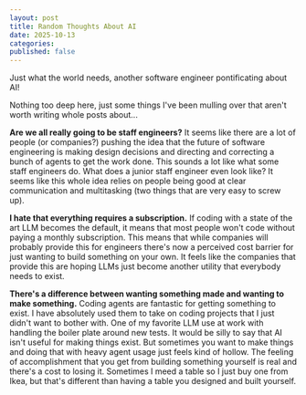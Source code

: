 ```yaml
---
layout: post
title: Random Thoughts About AI
date: 2025-10-13
categories: 
published: false
---
```


Just what the world needs, another software engineer pontificating about AI!

Nothing too deep here, just some things I've been mulling over that aren't worth writing whole posts about...

**Are we all really going to be staff engineers?** It seems like there are a lot of people (or companies?) pushing the idea that the future of software engineering is making design decisions and directing and correcting a bunch of agents to get the work done. This sounds a lot like what some staff engineers do. What does a junior staff engineer even look like? It seems like this whole idea relies on people being good at clear communication and multitasking (two things that are very easy to screw up).

**I hate that everything requires a subscription.** If coding with a state of the art LLM becomes the default, it means that most people won't code without paying a monthly subscription. This means that while companies will probably provide this for engineers there's now a perceived cost barrier for just wanting to build something on your own. It feels like the companies that provide this are hoping LLMs just become another utility that everybody needs to exist.

**There's a difference between wanting something made and wanting to make something.** Coding agents are fantastic for getting something to exist. I have absolutely used them to take on coding projects that I just didn't want to bother with. One of my favorite LLM use at work with handling the boiler plate around new tests. It would be silly to say that AI isn't useful for making things exist. But sometimes you want to make things and doing that with heavy agent usage just feels kind of hollow. The feeling of accomplishment that you get from building something yourself is real and there's a cost to losing it. Sometimes I meed a table so I just buy one from Ikea, but that's different than having a table you designed and built yourself. 

